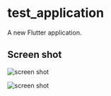 # test_application

A new Flutter application.

## Screen shot

![screen shot](https://raw.githubusercontent.com/yathu/flutter_samples/master/test_application/Screenshot_1596876907.png)

![screen shot](https://raw.githubusercontent.com/yathu/flutter_samples/master/test_application/Screenshot_1596876913.png)